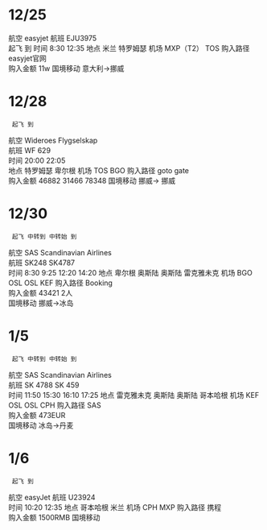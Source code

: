 # 12/25
航空	easyjet	
航班	EJU3975 	
	 起飞	到
时间	8:30	12:35
地点	米兰	特罗姆瑟
机场	MXP（T2）	TOS
购入路径	easyjet官网	
购入金额	11w	
国境移动	意大利→挪威	

# 12/28
	 起飞	到	
航空	Wideroes Flygselskap		
航班	WF 629		
时间	20:00	22:05	
地点	特罗姆瑟	卑尔根	
机场	TOS	BGO	
购入路径	goto gate		
购入金额	46882	31466	78348
国境移动	挪威→	挪威	

# 12/30
	 起飞	中转到	中转始	到
航空	SAS Scandinavian Airlines			
航班	SK248		SK4787	
时间	8:30	9:25	12:20	14:20
地点	卑尔根	奥斯陆	奥斯陆	雷克雅未克
机场	BGO	OSL	OSL	KEF
购入路径	Booking			
购入金额	43421	2人		
国境移动	挪威→冰岛			

# 1/5			
	 起飞	中转到	中转始	到
航空	SAS Scandinavian Airlines			
航班	SK 4788		SK 459	
时间	11:50	15:30	16:10	17:25
地点	雷克雅未克	奥斯陆	奥斯陆	哥本哈根
机场	KEF	OSL	OSL	CPH
购入路径	SAS			
购入金额	473EUR			
国境移动	冰岛→丹麦			

# 1/6
	 起飞	到
航空	easyJet	
航班	U23924	
时间	10:20	12:35
地点	哥本哈根	米兰
机场	CPH	MXP
购入路径	携程	
购入金额	1500RMB	
国境移动		

